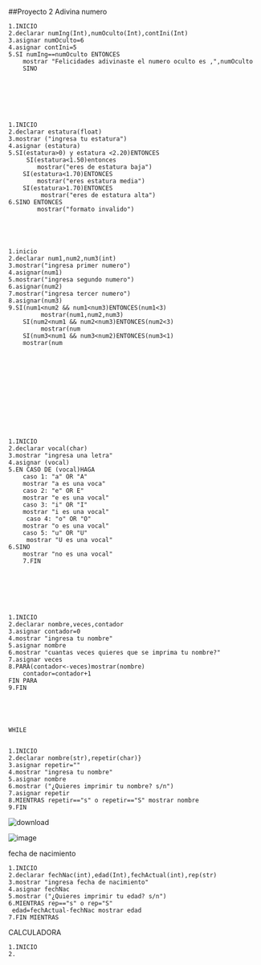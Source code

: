 ##Proyecto 2 Adivina numero

	1.INICIO
	2.declarar numIng(Int),numOculto(Int),contIni(Int)
	3.asignar numOculto=6
	4.asignar contIni=5
	5.SI numIng==numOculto ENTONCES
		mostrar "Felicidades adivinaste el numero oculto es ,",numOculto
		SINO 







	1.INICIO
	2.declarar estatura(float)
	3.mostrar ("ingresa tu estatura")
	4.asignar (estatura)
	5.SI(estatura>0) y estatura <2.20)ENTONCES
    	 SI(estatura<1.50)entonces
     		mostrar("eres de estatura baja")
     	SI(estatura<1.70)ENTONCES
     		mostrar("eres estatura media")
     	SI(estatura>1.70)ENTONCES
    		 mostrar("eres de estatura alta")
	6.SINO ENTONCES
     		mostrar("formato invalido")





	1.inicio
	2.declarar num1,num2,num3(int)
	3.mostrar("ingresa primer numero")
	4.asignar(num1)
	5.mostrar("ingresa segundo numero")
	6.asignar(num2)
	7.mostrar("ingresa tercer numero")
	8.asignar(num3)
	9.SI(num1<num2 && num1<num3)ENTONCES(num1<3)
    		 mostrar(num1,num2,num3)
  		SI(num2<num1 && num2<num3)ENTONCES(num2<3)
    		 mostrar(num
		SI(num3<num1 && num3<num2)ENTONCES(num3<1)
  		mostrar(num













	1.INICIO
	2.declarar vocal(char)
	3.mostrar "ingresa una letra"
	4.asignar (vocal)
	5.EN CASO DE (vocal)HAGA
  		caso 1: "a" OR "A"
  		mostrar "a es una voca"
 		caso 2: "e" OR E"
  		mostrar "e es una vocal"
  		caso 3: "i" OR "I"
  		mostrar "i es una vocal"
 		 caso 4: "o" OR "O"
  		mostrar "o es una vocal"
  		caso 5: "u" OR "U"
 		 mostrar "U es una vocal"
	6.SINO
		mostrar "no es una vocal"
		7.FIN







	1.INICIO
	2.declarar nombre,veces,contador
	3.asignar contador=0
	4.mostrar "ingresa tu nombre"
	5.asignar nombre
	6.mostrar "cuantas veces quieres que se imprima tu nombre?"
	7.asignar veces
	8.PARA(contador<-veces)mostrar(nombre)
		contador=contador+1
	FIN PARA
	9.FIN





	WHILE


	1.INICIO
	2.declarar nombre(str),repetir(char)}
	3.asignar repetir=""
	4.mostrar "ingresa tu nombre"
	5.asignar nombre
	6.mostrar ("¿Quieres imprimir tu nombre? s/n")
	7.asignar repetir
	8.MIENTRAS repetir=="s" o repetir=="S" mostrar nombre
	9.FIN




![download](https://user-images.githubusercontent.com/111524802/187961008-ac10eafb-b8f7-4af9-b871-23d4caed3574.png)

![image](https://user-images.githubusercontent.com/111524802/187961064-07caa7b2-c235-481a-b627-f30e0e874f16.png)




fecha de nacimiento

	1.INICIO
	2.declarar fechNac(int),edad(Int),fechActual(int),rep(str)
	3.mostrar "ingresa fecha de nacimiento"
	4.asignar fechNac
	5.mostrar ("¿Quieres imprimir tu edad? s/n")
	6.MIENTRAS rep=="s" o rep="S"
 	 edad=fechActual-fechNac mostrar edad
	7.FIN MIENTRAS

        




CALCULADORA

	1.INICIO
	2.








